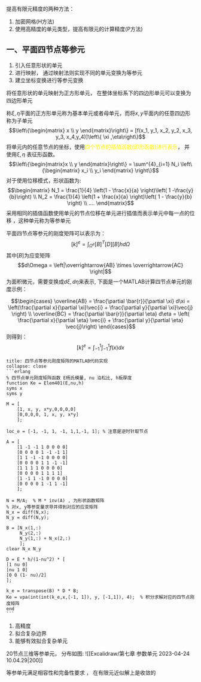 提高有限元精度的两种方法：
1. 加密网格(H方法)
2. 使用高精度的单元类型，提高有限元的计算精度(P方法)

## 一、平面四节点等参元
1. 引入任意形状的单元
2. 进行映射， 通过映射法则实现不同的单元变换为等参元
3. 建立坐标变换进行等参元变换 

将任意形状的单元映射为正方形单元， 在整体坐标系下的四边形单元可以变换为四边形单元

称$\xi,\eta$平面的正方形单元称为基本单元或者母单元，而将$x,y$平面内的任意四边形称为子单元
$$\left\{\begin{matrix}
x \\ y
\end{matrix}\right\} = [f(x_1, y_1, x_2, y_2, x_3, y_3, x_4,y_4)]\left\{ \xi 
,\eta\right\}$$
将单元内的任意节点的坐标，使用<mark style="background: transparent; color: yellow">四个节点的插值函数(即形函数)进行表示</mark>， 并使用$\xi, \eta$ 表征形函数。
$$\left\{\begin{matrix}x \\ y 
\end{matrix}\right\} = \sum^{4}_{i=1} N_i \left\{\begin{matrix}
x_i \\ y_i 
\end{matrix} \right\}$$
对于使用位移模式，形状函数为: 
$$\begin{matrix}
N_1 = \frac{1}{4} \left(1 - \frac{x}{a} \right)\left( 1 -\frac{y}{b}\right) \\
N_2 = \frac{1}{4} \left(1 + \frac{x}{a} \right)\left( 1 - \frac{y}{b} \right) \\
....
\end{matrix}$$
采用相同的插值函数使用单元的节点位移在单元进行插值而表示单元中每一点的位移 ，这种单元称为等参单元


平面四节点等参元的刚度矩阵可以表示为：
$$[k]^e =  \int_{\Omega^e} [B]^T [D][B] h d\Omega$$
其中$[B]$为应变矩阵
$$d\Omega = \left|\overrightarrow{AB} \times \overrightarrow{AC} \right|$$
为面积微元，需要变换成$d\xi, d\eta$来表示, 
下面是一个MATLAB计算四节点单元的刚度示例：

$$\begin{cases}
\overline{AB} = \frac{\partial \bar{r}}{\partial \xi} d\xi  = \left(\frac{\partial x}{\partial \xi}\vec{i} + \frac{\partial y}{\partial \xi}\vec{j} \right) \\
\overline{BC} = \frac{\partial \bar{r}}{\partial \eta} d\eta = \left( \frac{\partial x}{\partial \eta} \vec{i} + \frac{\partial y}{\partial \eta} \vec{j}\right)
\end{cases}$$
则得到：
$$[k]^e = \int^{1}_{-1}\int^{1}_{-1} f(x) dx$$

`````ad-note 
title: 四节点等参元刚度矩阵的MATLAB代码实现
collapse: close
```erlang
% 四节点单元刚度矩阵函数 E杨氏模量, nu 泊松比, h板厚度
function Ke = Elem401(E,nu,h)
syms x
syms y

M = [
    [1, x, y, x*y,0,0,0,0]
    [0,0,0,0, 1, x, y, x*y]
    ];

loc_e = [-1, -1, 1, -1, 1,1,-1, 1]; % 注意是逆时针取节点

A = [
    [1 -1 -1 1 0 0 0 0]
    [0 0 0 0 1 -1 -1 1]
    [1 1 -1 -1 0 0 0 0]
    [0 0 0 0 1 1 -1 -1]
    [1 1 1 1 0 0 0 0]
    [0 0 0 0 1 1 1 1]
    [1 -1 1 -1 0 0 0 0]
    [0 0 0 0 1 -1 1 -1]
    ];

N = M/A;  % M * inv(A) , 为形状函数矩阵
% 对x, y等参变量求导并得到对应的应变矩阵
N_x = diff(N,x);
N_y = diff(N,y);

B = [N_x(1,:)
     N_y(2,:)
     N_y(1,:) + N_x(2,:)
     ];
clear N_x N_y

D = E * h/(1-nu^2) * [
[1 nu 0]
[nu 1 0]
[0 0 (1- nu)/2]
];

k_e = transpose(B) * D * B;
Ke = vpa(int(int(k_e,x,[-1, 1]), y, [-1,1]), 4);  % 积分求解对应的四节点刚度矩阵
end
```

`````

1. 高精度
2. 拟合复杂边界
3. 能够有效拟合复杂单元

20节点三维等参单元， 分布如图: 
![[Excalidraw/第七章 参数单元 2023-04-24 10.04.29|200]]

 等参单元满足相容性和完备性要求 ， 在有限元近似解上是收敛的
 